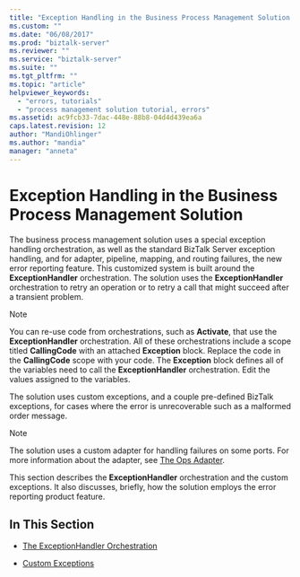 ```yaml
---
title: "Exception Handling in the Business Process Management Solution | Microsoft Docs"
ms.custom: ""
ms.date: "06/08/2017"
ms.prod: "biztalk-server"
ms.reviewer: ""
ms.service: "biztalk-server"
ms.suite: ""
ms.tgt_pltfrm: ""
ms.topic: "article"
helpviewer_keywords: 
  - "errors, tutorials"
  - "process management solution tutorial, errors"
ms.assetid: ac9fcb33-7dac-448e-88b8-04d4d439ea6a
caps.latest.revision: 12
author: "MandiOhlinger"
ms.author: "mandia"
manager: "anneta"
---
```

# Exception Handling in the Business Process Management Solution
The business process management solution uses a special exception handling orchestration, as well as the standard BizTalk Server exception handling, and for adapter, pipeline, mapping, and routing failures, the new error reporting feature. This customized system is built around the **ExceptionHandler** orchestration. The solution uses the **ExceptionHandler** orchestration to retry an operation or to retry a call that might succeed after a transient problem.  
  
> [!NOTE]
>  You can re-use code from orchestrations, such as **Activate**, that use the **ExceptionHandler** orchestration. All of these orchestrations include a scope titled **CallingCode** with an attached **Exception** block. Replace the code in the **CallingCode** scope with your code. The **Exception** block defines all of the variables need to call the **ExceptionHandler** orchestration. Edit the values assigned to the variables.  
  
 The solution uses custom exceptions, and a couple pre-defined BizTalk exceptions, for cases where the error is unrecoverable such as a malformed order message.  
  
> [!NOTE]
>  The solution uses a custom adapter for handling failures on some ports. For more information about the adapter, see [The Ops Adapter](../core/the-ops-adapter.md).  
  
 This section describes the **ExceptionHandler** orchestration and the custom exceptions. It also discusses, briefly, how the solution employs the error reporting product feature.  
  
## In This Section  
  
-   [The ExceptionHandler Orchestration](../core/the-exceptionhandler-orchestration.md)  
  
-   [Custom Exceptions](../core/custom-exceptions.md)